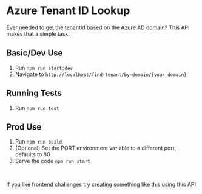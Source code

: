 # Azure Tenant ID Lookup

Ever needed to get the tenantId based on the Azure AD domain? This API makes that a simple task.

## Basic/Dev Use

1. Run `npm run start:dev`
2. Navigate to `http://localhost/find-tenant/by-domain/{your_domain}`

## Running Tests

1. Run `npm run test`

## Prod Use

1. Run `npm run build`
2. (Optional) Set the PORT environment variable to a different port, defaults to 80
3. Serve the code `npm run start`

<br/>

If you like frontend challenges try creating something like [this](https://www.whatismytenantid.com/) using this API
